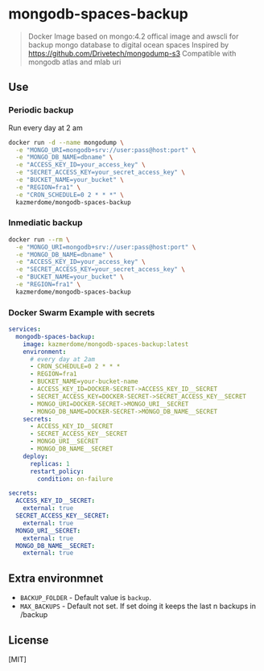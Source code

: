 # mongodb-spaces-backup

> Docker Image based on mongo:4.2 offical image and awscli for backup mongo database to digital ocean spaces
> Inspired by https://github.com/Drivetech/mongodump-s3
> Compatible with mongodb atlas and mlab uri

## Use

### Periodic backup

Run every day at 2 am

```bash
docker run -d --name mongodump \
  -e "MONGO_URI=mongodb+srv://user:pass@host:port" \
  -e "MONGO_DB_NAME=dbname" \
  -e "ACCESS_KEY_ID=your_access_key" \
  -e "SECRET_ACCESS_KEY=your_secret_access_key" \
  -e "BUCKET_NAME=your_bucket" \
  -e "REGION=fra1" \
  -e "CRON_SCHEDULE=0 2 * * *" \
  kazmerdome/mongodb-spaces-backup
```

### Inmediatic backup

```bash
docker run --rm \
  -e "MONGO_URI=mongodb+srv://user:pass@host:port" \
  -e "MONGO_DB_NAME=dbname" \
  -e "ACCESS_KEY_ID=your_access_key" \
  -e "SECRET_ACCESS_KEY=your_secret_access_key" \
  -e "BUCKET_NAME=your_bucket" \
  -e "REGION=fra1" \
  kazmerdome/mongodb-spaces-backup
```

### Docker Swarm Example with secrets

```yml
services:
  mongodb-spaces-backup:
    image: kazmerdome/mongodb-spaces-backup:latest
    environment:
      # every day at 2am
      - CRON_SCHEDULE=0 2 * * *
      - REGION=fra1
      - BUCKET_NAME=your-bucket-name
      - ACCESS_KEY_ID=DOCKER-SECRET->ACCESS_KEY_ID__SECRET
      - SECRET_ACCESS_KEY=DOCKER-SECRET->SECRET_ACCESS_KEY__SECRET
      - MONGO_URI=DOCKER-SECRET->MONGO_URI__SECRET
      - MONGO_DB_NAME=DOCKER-SECRET->MONGO_DB_NAME__SECRET
    secrets:
      - ACCESS_KEY_ID__SECRET
      - SECRET_ACCESS_KEY__SECRET
      - MONGO_URI__SECRET
      - MONGO_DB_NAME__SECRET
    deploy:
      replicas: 1
      restart_policy:
        condition: on-failure

secrets:
  ACCESS_KEY_ID__SECRET:
    external: true
  SECRET_ACCESS_KEY__SECRET:
    external: true
  MONGO_URI__SECRET:
    external: true
  MONGO_DB_NAME__SECRET:
    external: true
```



## Extra environmnet

- `BACKUP_FOLDER` - Default value is `backup`.
- `MAX_BACKUPS` - Default not set. If set doing it keeps the last n backups in /backup

## License

[MIT]
